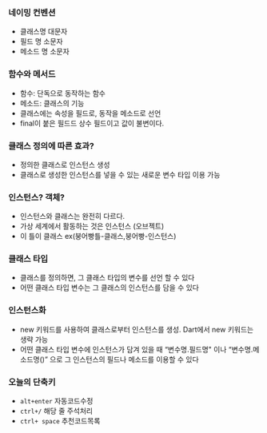 ### 네이밍 컨벤션

- 클래스명 대문자
- 필드 명 소문자
- 메소드 명 소문자

### 함수와 메서드

- 함수: 단독으로 동작하는 함수
- 메소드: 클래스의 기능
- 클래스에는 속성을 필드로, 동작을 메소드로 선언
- final이 붙은 필드드 상수 필드이고 값이 불변이다.

### 클래스 정의에 따른 효과?

- 정의한 클래스로 인스턴스 생성
- 클래스로 생성한 인스턴스를 넣을 수 있는 새로운 변수 타입 이용 가능

### 인스턴스? 객체?

- 인스턴스와 클래스는 완전히 다르다.
- 가상 세계에서 활동하는 것은 인스턴스 (오브젝트)
- 이 틀이 클래스 ex(붕어빵틀-클래스,붕어빵-인스턴스)

### 클래스 타입

- 클래스를 정의하면, 그 클래스 타입의 변수를 선언 할 수 있다
- 어떤 클래스 타입 변수는 그 클래스의 인스턴스를 담을 수 있다

### 인스턴스화

- new 키워드를 사용하여 클래스로부터 인스턴스를 생성. Dart에서 new 키워드는 생략 가능
- 어떤 클래스 타입 변수에 인스턴스가 담겨 있을 때 “변수명.필드명" 이나 “변수명.메소드명()” 으로
  그 인스턴스의 필드나 메소드를 이용할 수 있다

### 오늘의 단축키

- `alt+enter`  자동코드수정
- `ctrl+/`  해당 줄 주석처리
- `ctrl+ space` 추천코드목록